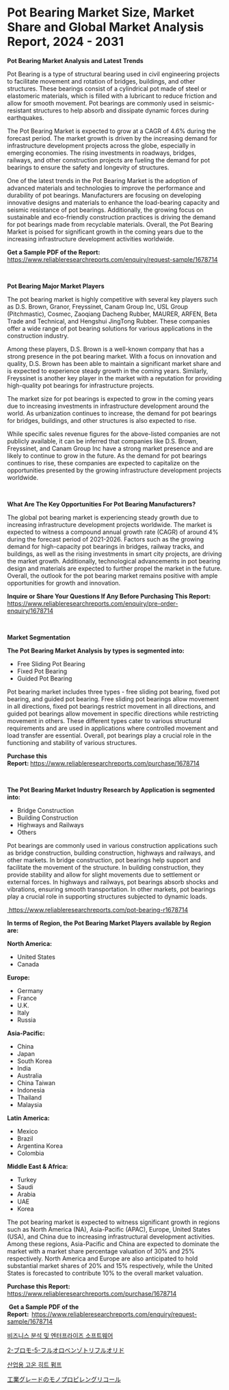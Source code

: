<p><h1>Pot Bearing Market Size, Market Share and Global Market Analysis Report, 2024 - 2031</h1></p><p><strong>Pot Bearing Market Analysis and Latest Trends</strong></p>
<p><p>Pot Bearing is a type of structural bearing used in civil engineering projects to facilitate movement and rotation of bridges, buildings, and other structures. These bearings consist of a cylindrical pot made of steel or elastomeric materials, which is filled with a lubricant to reduce friction and allow for smooth movement. Pot bearings are commonly used in seismic-resistant structures to help absorb and dissipate dynamic forces during earthquakes.</p><p>The Pot Bearing Market is expected to grow at a CAGR of 4.6% during the forecast period. The market growth is driven by the increasing demand for infrastructure development projects across the globe, especially in emerging economies. The rising investments in roadways, bridges, railways, and other construction projects are fueling the demand for pot bearings to ensure the safety and longevity of structures.</p><p>One of the latest trends in the Pot Bearing Market is the adoption of advanced materials and technologies to improve the performance and durability of pot bearings. Manufacturers are focusing on developing innovative designs and materials to enhance the load-bearing capacity and seismic resistance of pot bearings. Additionally, the growing focus on sustainable and eco-friendly construction practices is driving the demand for pot bearings made from recyclable materials. Overall, the Pot Bearing Market is poised for significant growth in the coming years due to the increasing infrastructure development activities worldwide.</p></p>
<p><strong>Get a Sample PDF of the Report:&nbsp;</strong> <a href="https://www.reliableresearchreports.com/enquiry/request-sample/1678714">https://www.reliableresearchreports.com/enquiry/request-sample/1678714</a></p>
<p>&nbsp;</p>
<p><strong>Pot Bearing Major Market Players</strong></p>
<p><p>The pot bearing market is highly competitive with several key players such as D.S. Brown, Granor, Freyssinet, Canam Group Inc, USL Group (Pitchmastic), Cosmec, Zaoqiang Dacheng Rubber, MAURER, ARFEN, Beta Trade and Technical, and Hengshui JingTong Rubber. These companies offer a wide range of pot bearing solutions for various applications in the construction industry.</p><p>Among these players, D.S. Brown is a well-known company that has a strong presence in the pot bearing market. With a focus on innovation and quality, D.S. Brown has been able to maintain a significant market share and is expected to experience steady growth in the coming years. Similarly, Freyssinet is another key player in the market with a reputation for providing high-quality pot bearings for infrastructure projects.</p><p>The market size for pot bearings is expected to grow in the coming years due to increasing investments in infrastructure development around the world. As urbanization continues to increase, the demand for pot bearings for bridges, buildings, and other structures is also expected to rise.</p><p>While specific sales revenue figures for the above-listed companies are not publicly available, it can be inferred that companies like D.S. Brown, Freyssinet, and Canam Group Inc have a strong market presence and are likely to continue to grow in the future. As the demand for pot bearings continues to rise, these companies are expected to capitalize on the opportunities presented by the growing infrastructure development projects worldwide.</p></p>
<p>&nbsp;</p>
<p><strong>What Are The Key Opportunities For Pot Bearing Manufacturers?</strong></p>
<p><p>The global pot bearing market is experiencing steady growth due to increasing infrastructure development projects worldwide. The market is expected to witness a compound annual growth rate (CAGR) of around 4% during the forecast period of 2021-2026. Factors such as the growing demand for high-capacity pot bearings in bridges, railway tracks, and buildings, as well as the rising investments in smart city projects, are driving the market growth. Additionally, technological advancements in pot bearing design and materials are expected to further propel the market in the future. Overall, the outlook for the pot bearing market remains positive with ample opportunities for growth and innovation.</p></p>
<p><strong>Inquire or Share Your Questions If Any Before Purchasing This Report:</strong> <a href="https://www.reliableresearchreports.com/enquiry/pre-order-enquiry/1678714">https://www.reliableresearchreports.com/enquiry/pre-order-enquiry/1678714</a></p>
<p>&nbsp;</p>
<p><strong>Market Segmentation</strong></p>
<p><strong>The Pot Bearing Market Analysis by types is segmented into:</strong></p>
<p><ul><li>Free Sliding Pot Bearing</li><li>Fixed Pot Bearing</li><li>Guided Pot Bearing</li></ul></p>
<p><p>Pot bearing market includes three types - free sliding pot bearing, fixed pot bearing, and guided pot bearing. Free sliding pot bearings allow movement in all directions, fixed pot bearings restrict movement in all directions, and guided pot bearings allow movement in specific directions while restricting movement in others. These different types cater to various structural requirements and are used in applications where controlled movement and load transfer are essential. Overall, pot bearings play a crucial role in the functioning and stability of various structures.</p></p>
<p><strong>Purchase this Report:&nbsp;</strong><a href="https://www.reliableresearchreports.com/purchase/1678714">https://www.reliableresearchreports.com/purchase/1678714</a></p>
<p>&nbsp;</p>
<p><strong>The Pot Bearing Market Industry Research by Application is segmented into:</strong></p>
<p><ul><li>Bridge Construction</li><li>Building Construction</li><li>Highways and Railways</li><li>Others</li></ul></p>
<p><p>Pot bearings are commonly used in various construction applications such as bridge construction, building construction, highways and railways, and other markets. In bridge construction, pot bearings help support and facilitate the movement of the structure. In building construction, they provide stability and allow for slight movements due to settlement or external forces. In highways and railways, pot bearings absorb shocks and vibrations, ensuring smooth transportation. In other markets, pot bearings play a crucial role in supporting structures subjected to dynamic loads.</p></p>
<p><a href="https://www.reliableresearchreports.com/pot-bearing-r1678714">&nbsp;https://www.reliableresearchreports.com/pot-bearing-r1678714</a></p>
<p><strong>In terms of Region, the Pot Bearing Market Players available by Region are:</strong></p>
<p>
    <p> <strong> North America: </strong>
        <ul>
            <li>United States</li>
            <li>Canada</li>
        </ul>
        </p> 
    <p> <strong> Europe: </strong>
        <ul>
            <li>Germany</li>
            <li>France</li>
            <li>U.K.</li>
            <li>Italy</li>
            <li>Russia</li>
        </ul>
        </p> 
    <p> <strong> Asia-Pacific: </strong>
        <ul>
            <li>China</li>
            <li>Japan</li>
            <li>South Korea</li>
            <li>India</li>
            <li>Australia</li>
            <li>China Taiwan</li>
            <li>Indonesia</li>
            <li>Thailand</li>
            <li>Malaysia</li>
        </ul>
        </p> 
    <p> <strong> Latin America: </strong>
        <ul>
            <li>Mexico</li>
            <li>Brazil</li>
            <li>Argentina Korea</li>
            <li>Colombia</li>
        </ul>
        </p> 
    <p> <strong> Middle East & Africa: </strong>
        <ul>
            <li>Turkey</li>
            <li>Saudi</li>
            <li>Arabia</li>
            <li>UAE</li>
            <li>Korea</li>
        </ul>
    </p>
    </p>
<p><p>The pot bearing market is expected to witness significant growth in regions such as North America (NA), Asia-Pacific (APAC), Europe, United States (USA), and China due to increasing infrastructural development activities. Among these regions, Asia-Pacific and China are expected to dominate the market with a market share percentage valuation of 30% and 25% respectively. North America and Europe are also anticipated to hold substantial market shares of 20% and 15% respectively, while the United States is forecasted to contribute 10% to the overall market valuation.</p></p>
<p><strong>Purchase this Report: </strong><a href="https://www.reliableresearchreports.com/purchase/1678714">https://www.reliableresearchreports.com/purchase/1678714</a></p>
<p>&nbsp;<strong>Get a Sample PDF of the Report:&nbsp;&nbsp;</strong><a href="https://www.reliableresearchreports.com/enquiry/request-sample/1678714">https://www.reliableresearchreports.com/enquiry/request-sample/1678714</a></p>
<p><strong></strong></p>
<p><p><a href="https://github.com/khytkeqagplkzqvh/Market-Research-Report-List-2/blob/main/744716493455.md">비즈니스 분석 및 엔터프라이즈 소프트웨어</a></p><p><a href="https://medium.com/@frankfurter35566/2-%E3%83%95%E3%83%AB%E3%82%AA%E3%83%AD%E3%83%99%E3%83%B3%E3%82%BE%E3%83%88%E3%83%AA%E3%83%95%E3%83%AB%E3%82%AA%E3%83%AA%E3%83%89%E6%A1%82%E7%9A%AE%E9%85%B8%E5%A1%A9%E5%B8%82%E5%A0%B4%E3%81%AF-%E5%B8%82%E5%A0%B4%E3%82%B7%E3%82%A7%E3%82%A2-%E3%82%B5%E3%82%A4%E3%82%BA-2031%E5%B9%B4%E3%81%BE%E3%81%A7%E3%81%AE%E4%BA%88%E6%B8%AC%E3%81%AB%E7%84%A6%E7%82%B9%E3%82%92%E5%BD%93%E3%81%A6%E3%81%A6%E3%81%84%E3%81%BE%E3%81%99-ab35ebf2c098">2-ブロモ-5-フルオロベンゾトリフルオリド</a></p><p><a href="https://medium.com/@gustavorn8776/%EC%82%B0%EC%97%85%EC%9A%A9-%EA%B3%A0%EC%98%A8-%EC%97%B4-%ED%8E%8C%ED%94%84%EC%9D%98-%EC%8B%9C%EC%9E%A5-%EC%A0%90%EC%9C%A0%EC%9C%A8-%EB%B3%80%ED%99%94%EC%99%80-%EC%8B%9C%EC%9E%A5-%EC%84%B1%EC%9E%A5-%ED%8A%B8%EB%A0%8C%EB%93%9C-2024%EB%85%84-2031%EB%85%84-cfd5ef73c64f">산업용 고온 히트 펌프</a></p><p><a href="https://medium.com/@s.guest01/%E5%B7%A5%E6%A5%AD%E7%94%A8%E3%83%A2%E3%83%8E%E3%83%97%E3%83%AD%E3%83%94%E3%83%AC%E3%83%B3%E3%82%B0%E3%83%AA%E3%82%B3%E3%83%BC%E3%83%AB%E5%B8%82%E5%A0%B4%E3%81%AE%E3%83%A1%E3%83%88%E3%83%AA%E3%82%AF%E3%82%B9%E3%82%92%E8%A7%A3%E8%AA%AD%E3%81%99%E3%82%8B-%E5%B8%82%E5%A0%B4%E3%82%B7%E3%82%A7%E3%82%A2-%E3%83%88%E3%83%AC%E3%83%B3%E3%83%89-%E6%88%90%E9%95%B7%E3%83%91%E3%82%BF%E3%83%BC%E3%83%B3-bb002325cf1f">工業グレードのモノプロピレングリコール</a></p></p>
